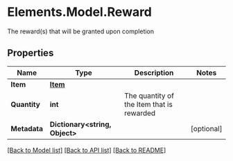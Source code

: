 # Elements.Model.Reward
The reward(s) that will be granted upon completion

## Properties

Name | Type | Description | Notes
------------ | ------------- | ------------- | -------------
**Item** | [**Item**](Item.md) |  | 
**Quantity** | **int** | The quantity of the Item that is rewarded | 
**Metadata** | **Dictionary&lt;string, Object&gt;** |  | [optional] 

[[Back to Model list]](../README.md#documentation-for-models) [[Back to API list]](../README.md#documentation-for-api-endpoints) [[Back to README]](../README.md)

